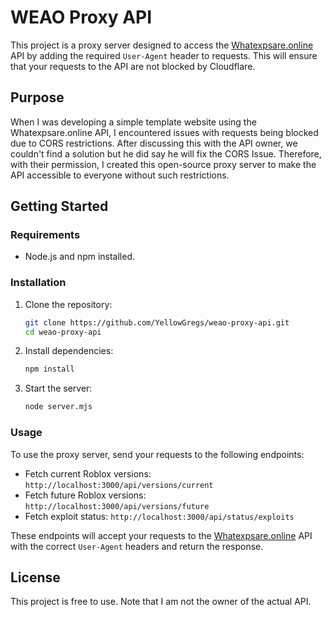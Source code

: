 # WEAO Proxy API

This project is a proxy server designed to access the [Whatexpsare.online](https://whatexpsare.online/) API by adding the required `User-Agent` header to requests. This will ensure that your requests to the API are not blocked by Cloudflare.

## Purpose

When I was developing a simple template website using the Whatexpsare.online API, I encountered issues with requests being blocked due to CORS restrictions. After discussing this with the API owner, we couldn't find a solution but he did say he will fix the CORS Issue. Therefore, with their permission, I created this open-source proxy server to make the API accessible to everyone without such restrictions.

## Getting Started

### Requirements

- Node.js and npm installed.

### Installation

1. Clone the repository:

    ```sh
    git clone https://github.com/YellowGregs/weao-proxy-api.git
    cd weao-proxy-api
    ```

2. Install dependencies:

    ```sh
    npm install
    ```

3. Start the server:

    ```sh
    node server.mjs
    ```

### Usage

To use the proxy server, send your requests to the following endpoints:

- Fetch current Roblox versions: `http://localhost:3000/api/versions/current`
- Fetch future Roblox versions: `http://localhost:3000/api/versions/future`
- Fetch exploit status: `http://localhost:3000/api/status/exploits`

These endpoints will accept your requests to the [Whatexpsare.online](https://whatexpsare.online/) API with the correct `User-Agent` headers and return the response.

## License

This project is free to use. Note that I am not the owner of the actual API.

